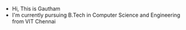 - Hi, This is Gautham 
- I'm currently pursuing B.Tech in Computer Science and Engineering from VIT Chennai


<!---
Gauthamv03/Gauthamv03 is a ✨ special ✨ repository because its `README.md` (this file) appears on your GitHub profile.
You can click the Preview link to take a look at your changes.
--->
